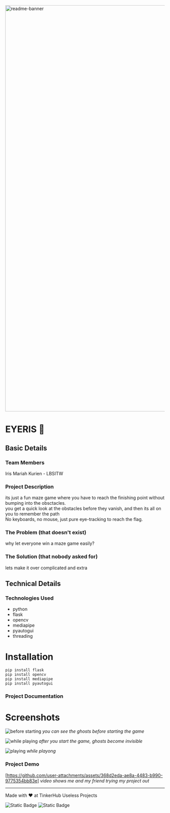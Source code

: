 <img width="1280" alt="readme-banner" src="https://github.com/user-attachments/assets/35332e92-44cb-425b-9dff-27bcf1023c6c">

# EYERIS 🎯

## Basic Details

### Team Members
Iris Mariah Kurien - LBSITW
  
### Project Description
its just a fun maze game where you have to reach the finishing point without bumping into the obsctacles.<br/>
you get a quick look at the obstacles before they vanish, and then its all on you to remember the path<br/> 
No keyboards, no mouse, just pure eye-tracking to reach the flag.

### The Problem (that doesn't exist)
why let everyone win a maze game easily? 

### The Solution (that nobody asked for)
lets make it over complicated and extra

## Technical Details
### Technologies Used
- python
- flask
- opencv
- mediapipe
- pyautogui
- threading

# Installation
```
pip install flask
pip install opencv
pip install mediapipe
pip install pyautogui
```

### Project Documentation
# Screenshots
![before starting](https://github.com/user-attachments/assets/9da9401b-1cfe-47a1-b497-5cc1474ff9a3)
*you can see the ghosts before starting the game*

![while playing](https://github.com/user-attachments/assets/f18f5888-1a39-41e1-813c-6a08a7eac99a)
*after you start the game, ghosts become invisible*

![playing](https://github.com/user-attachments/assets/3db48a2f-886c-4b84-87e0-1dfaa5a23b4f)
*while playong*

### Project Demo
[https://github.com/user-attachments/assets/368d2eda-ae8a-4483-b990-9775354bb83e]
*video shows me and my friend trying my project out*

---
Made with ❤️ at TinkerHub Useless Projects 

![Static Badge](https://img.shields.io/badge/TinkerHub-24?color=%23000000&link=https%3A%2F%2Fwww.tinkerhub.org%2F)
![Static Badge](https://img.shields.io/badge/UselessProject--24-24?link=https%3A%2F%2Fwww.tinkerhub.org%2Fevents%2FQ2Q1TQKX6Q%2FUseless%2520Projects)



